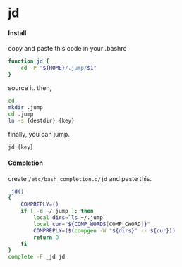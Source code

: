 # jd

#### Install

copy and paste this code in your .bashrc

```bash
function jd {
    cd -P "${HOME}/.jump/$1"
}
```

source it. then,

```bash
cd
mkdir .jump
cd .jump
ln -s {destdir} {key}
```

finally, you can jump.

```bash
jd {key}
```

#### Completion

create ```/etc/bash_completion.d/jd``` and paste this.

```bash
_jd() 
{
    COMPREPLY=()
    if [ -d ~/.jump ]; then
        local dirs=`ls ~/.jump`
        local cur="${COMP_WORDS[COMP_CWORD]}"
        COMPREPLY=($(compgen -W "${dirs}" -- ${cur}))
        return 0
    fi
}
complete -F _jd jd
```
